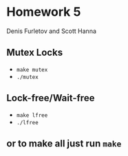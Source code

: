 # Homework 5

Denis Furletov and Scott Hanna

## Mutex Locks

- `make mutex`
- `./mutex`


## Lock-free/Wait-free

- `make lfree`
- `./lfree`

## or to make all just run `make`
